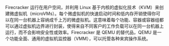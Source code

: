 Firecracker 运行在用户空间，并利用 Linux 基于内核的虚拟化技术（KVM）来创建微虚拟机（microVMs）。每个微虚拟机的快速启动时间和低内存开销使得你可以在同一台机器上容纳成千上万的微虚拟机。这意味着每个功能、容器或容器组都可以通过虚拟机边界进行封装，使得来自不同客户的工作负载可以在同一台机器上运行，而不会影响安全性或效率。Firecracker 是 QEMU 的替代品，QEMU 是一个功能全面、通用的虚拟机监控器（VMM），可以托管各种来宾操作系统。
